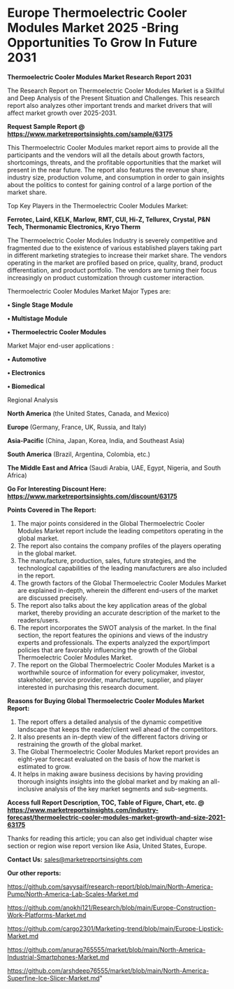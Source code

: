 # Europe Thermoelectric Cooler Modules Market 2025 -Bring Opportunities To Grow In Future 2031

<strong>Thermoelectric Cooler Modules Market Research Report 2031</strong>

The Research Report on Thermoelectric Cooler Modules Market is a Skillful and Deep Analysis of the Present Situation and Challenges. This research report also analyzes other important trends and market drivers that will affect market growth over 2025-2031.

<strong>Request Sample Report @ <a href=https://www.marketreportsinsights.com/sample/63175>https://www.marketreportsinsights.com/sample/63175</a></strong>

This Thermoelectric Cooler Modules market report aims to provide all the participants and the vendors will all the details about growth factors, shortcomings, threats, and the profitable opportunities that the market will present in the near future. The report also features the revenue share, industry size, production volume, and consumption in order to gain insights about the politics to contest for gaining control of a large portion of the market share.

Top Key Players in the Thermoelectric Cooler Modules Market:

<strong>Ferrotec, Laird, KELK, Marlow, RMT, CUI, Hi-Z, Tellurex, Crystal, P&N Tech, Thermonamic Electronics, Kryo Therm</strong>

The Thermoelectric Cooler Modules Industry is severely competitive and fragmented due to the existence of various established players taking part in different marketing strategies to increase their market share. The vendors operating in the market are profiled based on price, quality, brand, product differentiation, and product portfolio. The vendors are turning their focus increasingly on product customization through customer interaction.

Thermoelectric Cooler Modules Market Major Types are:

<strong>• Single Stage Module

• Multistage Module

• Thermoelectric Cooler Modules</strong>

Market Major end-user applications :

<strong>• Automotive

• Electronics

• Biomedical</strong>

Regional Analysis

</u><strong><b>North America</b></strong> (the United States, Canada, and Mexico)

<strong><b>Europe </b></strong>(Germany, France, UK, Russia, and Italy)

<strong><b>Asia-Pacific</b></strong> (China, Japan, Korea, India, and Southeast Asia)

<strong><b>South America</b></strong> (Brazil, Argentina, Colombia, etc.)

<strong><b>The Middle East and Africa</b></strong> (Saudi Arabia, UAE, Egypt, Nigeria, and South Africa)

<strong>Go For Interesting Discount Here: <a href=https://www.marketreportsinsights.com/discount/63175>https://www.marketreportsinsights.com/discount/63175</a></strong>

<strong>Points Covered in The Report:</strong>
<ol>
  <li>The major points considered in the Global Thermoelectric Cooler Modules Market report include the leading competitors operating in the global market.</li>
  <li>The report also contains the company profiles of the players operating in the global market.</li>
  <li>The manufacture, production, sales, future strategies, and the technological capabilities of the leading manufacturers are also included in the report.</li>
  <li>The growth factors of the Global Thermoelectric Cooler Modules Market are explained in-depth, wherein the different end-users of the market are discussed precisely.</li>
  <li>The report also talks about the key application areas of the global market, thereby providing an accurate description of the market to the readers/users.</li>
  <li>The report incorporates the SWOT analysis of the market. In the final section, the report features the opinions and views of the industry experts and professionals. The experts analyzed the export/import policies that are favorably influencing the growth of the Global Thermoelectric Cooler Modules Market.</li>
  <li>The report on the Global Thermoelectric Cooler Modules Market is a worthwhile source of information for every policymaker, investor, stakeholder, service provider, manufacturer, supplier, and player interested in purchasing this research document.</li>
</ol>
<strong>Reasons for Buying Global Thermoelectric Cooler Modules Market Report:</strong>

<ol>
  <li>The report offers a detailed analysis of the dynamic competitive landscape that keeps the reader/client well ahead of the competitors.</li>
  <li>It also presents an in-depth view of the different factors driving or restraining the growth of the global market.</li>
  <li>The Global Thermoelectric Cooler Modules Market report provides an eight-year forecast evaluated on the basis of how the market is estimated to grow.</li>
  <li>It helps in making aware business decisions by having providing thorough insights insights into the global market and by making an all-inclusive analysis of the key market segments and sub-segments.</li>
</ol>
<strong>Access full Report Description, TOC, Table of Figure, Chart, etc. @ <a href=https://www.marketreportsinsights.com/industry-forecast/thermoelectric-cooler-modules-market-growth-and-size-2021-63175>https://www.marketreportsinsights.com/industry-forecast/thermoelectric-cooler-modules-market-growth-and-size-2021-63175</a></strong>


Thanks for reading this article; you can also get individual chapter wise section or region wise report version like Asia, United States, Europe.

<strong>Contact Us:</strong>
sales@marketreportsinsights.com

<strong>Our other reports:</strong>

<a href=https://github.com/sayysaif/research-report/blob/main/North-America-Pump/North-America-Lab-Scales-Market.md>https://github.com/sayysaif/research-report/blob/main/North-America-Pump/North-America-Lab-Scales-Market.md</a>

<a href=https://github.com/anokhi121/Research/blob/main/Europe-Construction-Work-Platforms-Market.md>https://github.com/anokhi121/Research/blob/main/Europe-Construction-Work-Platforms-Market.md</a>

<a href=https://github.com/cargo2301/Marketing-trend/blob/main/Europe-Lipstick-Market.md>https://github.com/cargo2301/Marketing-trend/blob/main/Europe-Lipstick-Market.md</a>

<a href=https://github.com/anurag765555/market/blob/main/North-America-Industrial-Smartphones-Market.md>https://github.com/anurag765555/market/blob/main/North-America-Industrial-Smartphones-Market.md</a>

<a href=https://github.com/arshdeep76555/market/blob/main/North-America-Superfine-Ice-Slicer-Market.md>https://github.com/arshdeep76555/market/blob/main/North-America-Superfine-Ice-Slicer-Market.md</a>"
